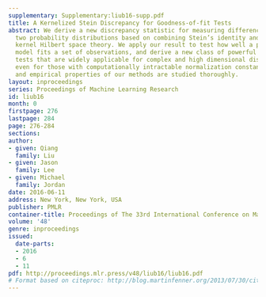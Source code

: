 ```yaml
---
supplementary: Supplementary:liub16-supp.pdf
title: A Kernelized Stein Discrepancy for Goodness-of-fit Tests
abstract: We derive a new discrepancy statistic for measuring differences between
  two probability distributions based on combining Stein’s identity and the reproducing
  kernel Hilbert space theory. We apply our result to test how well a probabilistic
  model fits a set of observations, and derive a new class of powerful goodness-of-fit
  tests that are widely applicable for complex and high dimensional distributions,
  even for those with computationally intractable normalization constants. Both theoretical
  and empirical properties of our methods are studied thoroughly.
layout: inproceedings
series: Proceedings of Machine Learning Research
id: liub16
month: 0
firstpage: 276
lastpage: 284
page: 276-284
sections: 
author:
- given: Qiang
  family: Liu
- given: Jason
  family: Lee
- given: Michael
  family: Jordan
date: 2016-06-11
address: New York, New York, USA
publisher: PMLR
container-title: Proceedings of The 33rd International Conference on Machine Learning
volume: '48'
genre: inproceedings
issued:
  date-parts:
  - 2016
  - 6
  - 11
pdf: http://proceedings.mlr.press/v48/liub16/liub16.pdf
# Format based on citeproc: http://blog.martinfenner.org/2013/07/30/citeproc-yaml-for-bibliographies/
---
```

